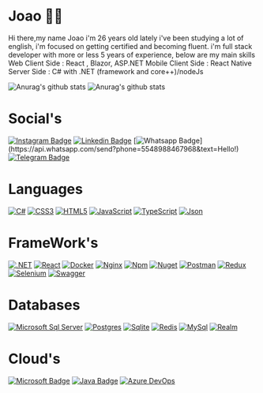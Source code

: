 # Joao :man_technologist:
Hi there,my name Joao i'm 26 years old
lately i've been studying a lot of english, i'm focused on getting certified and becoming fluent.
i'm full stack developer with more or less 5 years of experience, below are my main skills
Web Client Side : React , Blazor, ASP.NET
Mobile Client Side : React Native
Server Side : C# with .NET (framework and core++)/nodeJs

![Anurag's github stats](https://github-readme-stats.vercel.app/api?username=jvaraujos&count_private=true&show_icons=true&theme=onedark)
![Anurag's github stats](https://github-readme-stats.vercel.app/api/top-langs/?username=jvaraujos&count_private=true&layout=compact&show_icons=true&theme=onedark)

# Social's
[![Instagram Badge](https://img.shields.io/badge/-Instagram-22272e?style=for-the-badge&logo=instagram&logoColor=DF0174&link=https://www.instagram.com/____jeferson/)](https://instagram.com/jvaraujos)
[![Linkedin Badge](https://img.shields.io/badge/-Linkedin-22272e?style=for-the-badge&logo=Linkedin&logoColor=0e76a8&link=https://www.linkedin.com/in/douglasdgmarques/)](https://www.linkedin.com/in/jvaraujos/)
[![Whatsapp Badge](https://img.shields.io/badge/-Whatsapp-22272e?style=for-the-badge&logo=whatsapp&logoColor=4CA143&link=https://api.whatsapp.com/send?phone=5548988467968&text=Hello!)](https://api.whatsapp.com/send?phone=5548988467968&text=Hello!)
[![Telegram Badge](https://img.shields.io/badge/Telegram-2CA5E0?style=for-the-badge&logo=telegram&logoColor=white)](https://api.whatsapp.com/send?phone=5548988467968&text=Hello!)

# Languages
[![C#](https://img.shields.io/badge/C%23-239120?style=for-the-badge&logo=c-sharp&logoColor=white)](https://github.com/jvaraujos)
[![CSS3](https://img.shields.io/badge/CSS3-1572B6?style=for-the-badge&logo=css3&logoColor=white)](https://github.com/jvaraujos)
[![HTML5](https://img.shields.io/badge/HTML5-E34F26?style=for-the-badge&logo=html5&logoColor=white)](https://github.com/jvaraujos)
[![JavaScript](https://img.shields.io/badge/JavaScript-323330?style=for-the-badge&logo=javascript&logoColor=F7DF1E)](https://github.com/jvaraujos)
[![TypeScript](https://img.shields.io/badge/TypeScript-007ACC?style=for-the-badge&logo=typescript&logoColor=white)](https://github.com/jvaraujos)
[![Json](https://img.shields.io/badge/json-5E5C5C?style=for-the-badge&logo=json&logoColor=white)](https://github.com/jvaraujos)

# FrameWork's
[![.NET](https://img.shields.io/badge/.NET-512BD4?style=for-the-badge&logo=dotnet&logoColor=white)](https://github.com/jvaraujos)
[![React](https://img.shields.io/badge/React-20232A?style=for-the-badge&logo=react&logoColor=61DAFB)](https://github.com/jvaraujos)
[![Docker](https://img.shields.io/badge/Docker-2CA5E0?style=for-the-badge&logo=docker&logoColor=white)](https://github.com/jvaraujos)
[![Nginx](https://img.shields.io/badge/Nginx-009639?style=for-the-badge&logo=nginx&logoColor=white)](https://github.com/jvaraujos)
[![Npm](https://img.shields.io/badge/npm-CB3837?style=for-the-badge&logo=npm&logoColor=white)](https://github.com/jvaraujos)
[![Nuget](https://img.shields.io/badge/NuGet-004880?style=for-the-badge&logo=nuget&logoColor=white)](https://github.com/jvaraujos)
[![Postman](https://img.shields.io/badge/Postman-FF6C37?style=for-the-badge&logo=Postman&logoColor=white)](https://github.com/jvaraujos)
[![Redux](https://img.shields.io/badge/Redux-593D88?style=for-the-badge&logo=redux&logoColor=white)](https://github.com/jvaraujos)
[![Selenium](https://img.shields.io/badge/Selenium-43B02A?style=for-the-badge&logo=Selenium&logoColor=white)](https://github.com/jvaraujos)
[![Swagger](https://img.shields.io/badge/Swagger-85EA2D?style=for-the-badge&logo=Swagger&logoColor=white)](https://github.com/jvaraujos)

# Databases
[![Microsoft Sql Server](https://img.shields.io/badge/Microsoft%20SQL%20Server-CC2927?style=for-the-badge&logo=microsoft%20sql%20server&logoColor=white)](https://github.com/jvaraujos)
[![Postgres](https://img.shields.io/badge/PostgreSQL-316192?style=for-the-badge&logo=postgresql&logoColor=white)](https://github.com/jvaraujos)
[![Sqlite](https://img.shields.io/badge/SQLite-07405E?style=for-the-badge&logo=sqlite&logoColor=white)](https://github.com/jvaraujos)
[![Redis](https://img.shields.io/badge/redis-%23DD0031.svg?&style=for-the-badge&logo=redis&logoColor=white)](https://github.com/jvaraujos)
[![MySql](https://img.shields.io/badge/MySQL-005C84?style=for-the-badge&logo=mysql&logoColor=white)](https://github.com/jvaraujos)
[![Realm](https://img.shields.io/badge/Realm-39477F?style=for-the-badge&logo=realm&logoColor=white)](https://github.com/jvaraujos)

# Cloud's
[![Microsoft Badge](https://img.shields.io/badge/microsoft%20azure-0089D6?style=for-the-badge&logo=microsoft-azure&logoColor=white)](https://github.com/jvaraujos)
[![Java Badge](https://img.shields.io/badge/Amazon_AWS-FF9900?style=for-the-badge&logo=amazonaws&logoColor=white)](https://github.com/jvaraujos)
[![Azure DevOps](https://img.shields.io/badge/Azure_DevOps-0078D7?style=for-the-badge&logo=azure-devops&logoColor=white)](https://github.com/jvaraujos)

